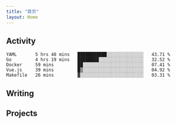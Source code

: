 ```yaml
---
title: "首页"
layout: Home
---
```


## Activity
<!--START_SECTION:waka-->
```text
YAML       5 hrs 48 mins   ███████████░░░░░░░░░░░░░░   43.71 % 
Go         4 hrs 19 mins   ████████░░░░░░░░░░░░░░░░░   32.52 % 
Docker     59 mins         ██░░░░░░░░░░░░░░░░░░░░░░░   07.41 % 
Vue.js     39 mins         █▒░░░░░░░░░░░░░░░░░░░░░░░   04.92 % 
Makefile   26 mins         ▓░░░░░░░░░░░░░░░░░░░░░░░░   03.31 % 
```
<!--END_SECTION:waka-->

## Writing
<PindedPosts />

## Projects
<Projects />
